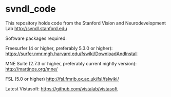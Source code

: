 svndl_code
==========

This repository holds code from the Stanford Vision and Neurodevelopment Lab http://svndl.stanford.edu


Software packages required:

Freesurfer (4 or higher, preferably 5.3.0 or higher): https://surfer.nmr.mgh.harvard.edu/fswiki/DownloadAndInstall

MNE Suite (2.7.3 or higher, preferably current nightly version): http://martinos.org/mne/

FSL (5.0 or higher) http://fsl.fmrib.ox.ac.uk/fsl/fslwiki/

Latest Vistasoft: https://github.com/vistalab/vistasoft

